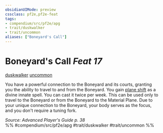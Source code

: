 ```yaml
---
obsidianUIMode: preview
cssclass: pf2e,pf2e-feat
tags:
- compendium/src/pf2e/apg
- trait/duskwalker
- trait/uncommon
aliases: ["Boneyard's Call"]
---
```

# Boneyard's Call  *Feat 17*  
[duskwalker](duskwalker-apg.md "Duskwalker Ancestry & Heritage Trait")  [uncommon](uncommon.md "Uncommon Rarity Trait")  


You have a powerful connection to the Boneyard and its courts, granting you the ability to travel to and from the Boneyard. You gain [plane shift](plane-shift.md) as a divine innate spell. You can cast it twice per week. This can be used only to travel to the Boneyard or from the Boneyard to the Material Plane. Due to your unique connection to the Boneyard, your body serves as the focus, and you don't require a tuning fork.

*Source: Advanced Player's Guide p. 38*  
%% #compendium/src/pf2e/apg #trait/duskwalker #trait/uncommon %%